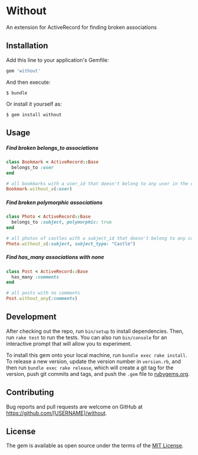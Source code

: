 # Without

An extension for ActiveRecord for finding broken associations

## Installation

Add this line to your application's Gemfile:

```ruby
gem 'without'
```

And then execute:

    $ bundle

Or install it yourself as:

    $ gem install without

## Usage

##### Find broken belongs_to associations

```ruby
class Bookmark < ActiveRecord::Base
  belongs_to :user
end

# all bookmarks with a user_id that doesn't belong to any user in the database
Bookmark.without_a(:user)
```

##### Find broken polymorphic associations

```ruby
class Photo < ActiveRecord::Base
  belongs_to :subject, polymorphic: true
end

# all photos of castles with a subject_id that doesn't belong to any castle in the database
Photo.without_a(:subject, subject_type: "Castle")
```

##### Find has_many associations with none

```ruby
class Post < ActiveRecord::Base
  has_many :comments
end

# all posts with no comments
Post.without_any(:comments)
```



## Development

After checking out the repo, run `bin/setup` to install dependencies. Then, run `rake test` to run the tests. You can also run `bin/console` for an interactive prompt that will allow you to experiment.

To install this gem onto your local machine, run `bundle exec rake install`. To release a new version, update the version number in `version.rb`, and then run `bundle exec rake release`, which will create a git tag for the version, push git commits and tags, and push the `.gem` file to [rubygems.org](https://rubygems.org).



## Contributing

Bug reports and pull requests are welcome on GitHub at https://github.com/[USERNAME]/without.


## License

The gem is available as open source under the terms of the [MIT License](http://opensource.org/licenses/MIT).
